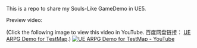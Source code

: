 This is a repo to share my Souls-Like GameDemo in UE5.


Preview video:

(Click the following image to view this video in YouTube. 百度网盘链接： [UE ARPG Demo for TestMap](https://pan.baidu.com/s/1D7eyftY-N_tCuY2QeWxKtA?pwd=26nn).)
[![UE ARPG Demo for TestMap - YouTube](https://res.cloudinary.com/marcomontalbano/image/upload/v1748174740/video_to_markdown/images/youtube--0Ce0PA_BQLc-c05b58ac6eb4c4700831b2b3070cd403.jpg)](https://www.youtube.com/watch?v=0Ce0PA_BQLc "UE ARPG Demo for TestMap - YouTube")


